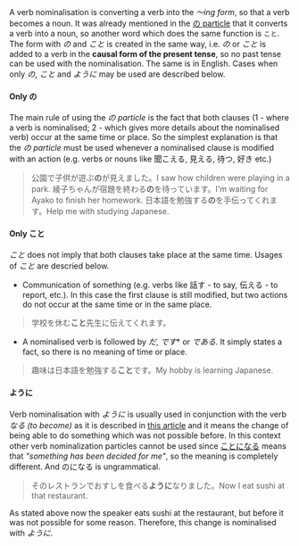 A verb nominalisation is converting a verb into the *～ing form*, so that a verb becomes a noun. It was already mentioned in the [の particle](178) that it converts a verb into a noun, so another word which does the same function is `こと`. The form with *の* and *こと* is created in the same way, i.e. *の* or *こと* is added to a verb in the **causal form of the present tense**, so no past tense can be used with the nominalisation. The same is in English.
Cases when only *の*, *こと* and *ように* may be used are described below.
#### Only の
The main rule of using the *の particle* is the fact that both clauses (1 - where a verb is nominalised; 2 - which gives more details about the nominalised verb) occur at the same time or place. So the simplest explanation is that the *の particle* must be used whenever a nominalised clause is modified with an action (e.g. verbs or nouns like 聞こえる, 見える, 待つ, 好き etc.)
>公園で子供が遊ぶ**の**が見えました。I saw how children were playing in a park.
>綾子ちゃんが宿題を終わる**の**を待っています。I'm waiting for Ayako to finish her homework.
>日本語を勉強する**の**を手伝ってくれます。Help me with studying Japanese.
#### Only こと
*こと* does not imply that both clauses take place at the same time. Usages of *こと* are descried below.
- Communication of something (e.g. verbs like 話す - to say, 伝える - to report, etc.). In this case the first clause is still modified, but two actions do not occur at the same time or in the same place.
>学校を休む**こと**先生に伝えてくれます。
- A nominalised verb is followed by *だ*, *です** or *である*. It simply states a fact, so there is no meaning of time or place.
>趣味は日本語を勉強する**こと**です。My hobby is learning Japanese.
#### ように
Verb nominalisation with *ように* is usually used in conjunction with the verb *なる (to become)* as it is described in [this article](144) and it means the change of being able to do something which was not possible before. In this context other verb nominalization particles cannot be used since [ことになる](76) means that *"something has been decided for me"*, so the meaning is completely different. And のになる is ungrammatical.
>そのレストランでおすしを食べる**ように**なりました。Now I eat sushi at that restaurant.

As stated above now the speaker eats sushi at the restaurant, but before it was not possible for some reason. Therefore, this change is nominalised with *ように*.